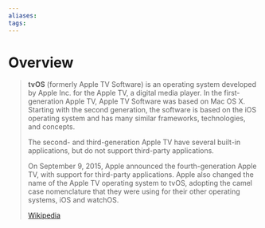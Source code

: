 ```yaml
---
aliases: 
tags:
---
```

# Overview

> **tvOS** (formerly Apple TV Software) is an operating system developed by Apple Inc. for the Apple TV, a digital media player. In the first-generation Apple TV, Apple TV Software was based on Mac OS X. Starting with the second generation, the software is based on the iOS operating system and has many similar frameworks, technologies, and concepts.
>
> The second- and third-generation Apple TV have several built-in applications, but do not support third-party applications.
>
> On September 9, 2015, Apple announced the fourth-generation Apple TV, with support for third-party applications. Apple also changed the name of the Apple TV operating system to tvOS, adopting the camel case nomenclature that they were using for their other operating systems, iOS and watchOS.
>
> [Wikipedia](https://en.wikipedia.org/wiki/TvOS)


